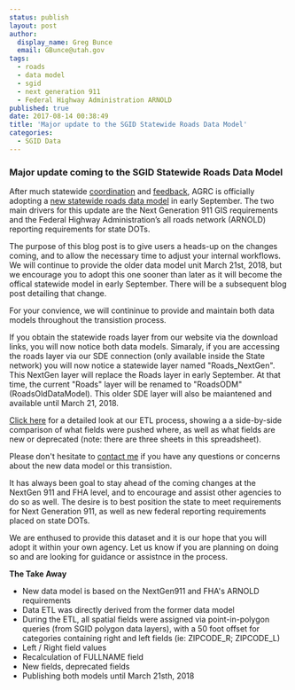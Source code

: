 ```yaml
---
status: publish
layout: post
author:
  display_name: Greg Bunce
  email: GBunce@utah.gov
tags:
  - roads
  - data model
  - sgid
  - next generation 911
  - Federal Highway Administration ARNOLD
published: true
date: 2017-08-14 00:38:49
title: 'Major update to the SGID Statewide Roads Data Model'
categories:
  - SGID Data
---
```


### Major update coming to the SGID Statewide Roads Data Model

After much statewide [coordination](https://gis.utah.gov/road-centerlines-schema-update-and-regional-workshop-notes/) and [feedback](https://gis.utah.gov/feedback-wanted-draft-statewide-road-centerlines-schema-v-3-0-x/), AGRC is officially adopting a [new statewide roads data model](https://docs.google.com/spreadsheets/d/1jQ_JuRIEtzxj60F0FAGmdu5JrFpfYBbSt3YzzCjxpfI/edit#gid=811360546) in early September. The two main drivers for this update are the Next Generation 911 GIS requirements and the Federal Highway Administration’s all roads network (ARNOLD) reporting requirements for state DOTs.

The purpose of this blog post is to give users a heads-up on the changes coming, and to allow the necessary time to adjust your internal workflows. We will continue to provide the older data model unit March 21st, 2018, but we encourage you to adopt this one sooner than later as it will become the offical statewide model in early September. There will be a subsequent blog post detailing that change.  

For your convience, we will contininue to provide and maintain both data models throughout the transistion process.

If you obtain the statewide roads layer from our website via the download links, you will now notice both data models. Simaraly, if you are accessing the roads layer via our SDE connection (only available inside the State network) you will now notice a statewide layer named "Roads_NextGen". This NextGen layer will replace the Roads layer in early September. At that time, the current "Roads" layer will be renamed to "RoadsODM" (RoadsOldDataModel).  This older SDE layer will also be maiantened and available until March 21, 2018.

[Click here](https://docs.google.com/spreadsheets/d/1-oxxE6Ib45tJrySXmz3KnpGtBz_xJBMpVYR4T49CwPI/edit?usp=sharing) for a detailed look at our ETL process, showing a a side-by-side comparison of what fields were pushed where, as well as what fields are new or deprecated (note: there are three sheets in this spreadsheet).

Please don't hesitate to [contact me](mailto:gbunce@utah.gov) if you have any questions or concerns about the new data model or this transistion.

It has always been goal to stay ahead of the coming changes at the NextGen 911 and FHA level, and to encourage and assist other agencies to do so as well. The desire is to best position the state to meet requirements for Next Generation 911, as well as new federal reporting requirements placed on state DOTs. 

We are enthused to provide this dataset and it is our hope that you will adopt it within your own agency. Let us know if you are planning on doing so and are looking for guidance or assistnce in the process.

**The Take Away**
- New data model is based on the NextGen911 and FHA's ARNOLD requirements
- Data ETL was directly derived from the former data model
- During the ETL, all spatial fields were assigned via point-in-polygon queries (from SGID polygon data layers), with a 50 foot offset for categories containing right and left fields (ie: ZIPCODE_R; ZIPCODE_L)
- Left / Right field values
- Recalculation of FULLNAME field
- New fields, deprecated fields
- Publishing both models until March 21sth, 2018
